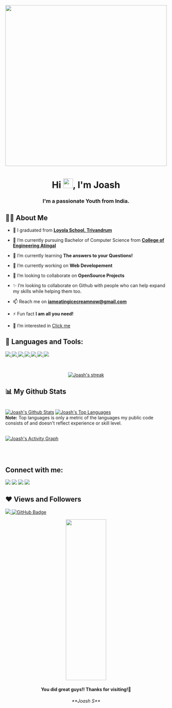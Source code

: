 <p align="center"><a href="#"><img width="100%" height="500px" src="https://images.unsplash.com/photo-1531297484001-80022131f5a1?ixid=MnwxMjA3fDB8MHxzZWFyY2h8Mnx8dGVjaHxlbnwwfHwwfHw%3D&ixlib=rb-1.2.1&w=1000&q=80" /></a></p>

<h1 align="center">Hi <img src="https://raw.githubusercontent.com/MartinHeinz/MartinHeinz/master/wave.gif" width="30px">, I'm Joash</h1>
<h3 align="center">I'm a passionate Youth from India.</h3>


## 🙋‍♂️ About Me

- 🔫 I graduated from **[Loyola School, Trivandrum](https://www.loyolaschooltrivandrum.com/)**

- 🔭 I’m currently pursuing Bachelor of Computer Science from  **[College of Engineering Atingal](http://ceattingal.ac.in/ceal/)**

- 🌱 I’m currently learning **The answers to your Questions!**

- 🔭 I’m currently working on **Web Developement**

- 👯 I’m looking to collaborate on **OpenSource Projects**

- ✨ I’m looking to collaborate on Github with people who can help expand my skills while helping them too.

- 📫 Reach me on **[iameatingicecreamnow@gmail.com](https://mail.google.com/mail/u/0/#inbox)**

- ⚡ Fun fact **I am all you need!**

- 👀 I’m interested in [Click me](https://upload.wikimedia.org/wikipedia/commons/f/f3/Uncle_Sam_%28pointing_finger%29.jpg)


## 🚀 Languages and Tools:

<p align="left"> 
    <a href="https://www.w3.org/html/" target="_blank"> <img src="https://img.icons8.com/color/48/000000/html-5.png"/> </a> 
    <a href="https://www.w3schools.com/css/" target="_blank"> <img src="https://img.icons8.com/color/48/000000/css3.png"/> </a> 
    <a href="https://getbootstrap.com" target="_blank"> <img src="https://img.icons8.com/color/48/000000/bootstrap.png"/> </a> 
    <a href="https://developer.mozilla.org/en-US/docs/Web/JavaScript" target="_blank"> <img src="https://img.icons8.com/color/48/000000/javascript.png"/> </a> 
    <a href="https://www.java.com" target="_blank"> <img src="https://img.icons8.com/color/48/000000/java-coffee-cup-logo.png"/> </a>
    <a href="https://www.python.org" target="_blank"> <img src="https://img.icons8.com/color/48/000000/python.png"/> </a>     
    <a href="https://git-scm.com/" target="_blank"> <img src="https://img.icons8.com/color/48/000000/git.png"/> </a> 

</p>

<!-- [![React Badge](https://img.shields.io/badge/-React-61DBFB?style=for-the-badge&labelColor=black&logo=react&logoColor=61DBFB)](#)  [![Javascript Badge](https://img.shields.io/badge/-Javascript-F0DB4F?style=for-the-badge&labelColor=black&logo=javascript&logoColor=F0DB4F)](#) [![Typescript Badge](https://img.shields.io/badge/-Typescript-007acc?style=for-the-badge&labelColor=black&logo=typescript&logoColor=007acc)](#) [![Nodejs Badge](https://img.shields.io/badge/-Nodejs-3C873A?style=for-the-badge&labelColor=black&logo=node.js&logoColor=3C873A)](#) [![GraphQL Badge](https://img.shields.io/badge/-GraphQl-e535ab?style=for-the-badge&labelColor=black&logo=node.js&logoColor=e535ab)](#) -->
<br/>

<p align="center">
    <a href="https://github.com/subhashjr/github-readme-streak-stats">
        <img title="🔥 Get streak stats for your profile at git.io/streak-stats" alt="Joash's streak" src="https://github-readme-streak-stats.herokuapp.com/?user=subhashjr&theme=black-ice&hide_border=true&stroke=0000&background=060A0CD0"/>
    </a>
</p>

## 📊 My Github Stats

  <br/>
    <a href="https://github.com/subhashjr/github-readme-stats"><img alt="Joash's Github Stats" src="https://github-readme-stats.vercel.app/api?username=subhashjr&show_icons=true&count_private=true&theme=react&hide_border=true&bg_color=0D1117" /></a>
  <a href="https://github.com/subhashjr/github-readme-stats"><img alt="Joash's Top Languages" src="https://github-readme-stats.vercel.app/api/top-langs/?username=subhashjr&langs_count=8&count_private=true&layout=compact&theme=react&hide_border=true&bg_color=0D1117" /></a>
  <br/>
  <b>Note:</b> Top languages is only a metric of the languages my public code consists of and doesn't reflect experience or skill level.


<br/>
<br/>

<a href="https://github.com/subhashjr/github-readme-activity-graph"><img alt="Joash's Activity Graph" src="https://activity-graph.herokuapp.com/graph?username=subhashjr&bg_color=0D1117&color=5BCDEC&line=5BCDEC&point=FFFFFF&hide_border=true" /></a>

<br/>
<br/>

## Connect with me:
<p align="left">

<a href = "https://www.linkedin.com/in/joashsubhash/"><img src="https://img.icons8.com/fluent/48/000000/linkedin.png"/></a>
<a href = "https://twitter.com/JoashS3"><img src="https://img.icons8.com/fluent/48/000000/twitter.png"/></a>
<a href = "https://www.instagram.com/__jo_the_king__/"><img src="https://img.icons8.com/fluent/48/000000/instagram-new.png"/></a>
<a href = "https://youtu.be/3V8P--Y-HhY"><img src="https://img.icons8.com/color/48/000000/youtube-play.png"/></a>
</p>

## ❤ Views and Followers
<a href="https://github.com/Meghna-DAS/github-profile-views-counter">
    <img src="https://komarev.com/ghpvc/?username=subhashjr">
</a>
<a href="https://github.com/subhashjr?tab=followers"><img src="https://img.shields.io/github/followers/subhashjr?label=Followers&style=social" alt="GitHub Badge"></a>

<p align="center">
<a href="#"><img width="50%" height="500px" src="https://i.pinimg.com/originals/1a/1c/80/1a1c80c0512cadbd6e580cd9add812bf.jpg"/></a>
</p>

<h4 align="center"> You did great guys!! Thanks for visiting!🔫</h4>
<h6 align="center"> **Joash S**</h6>
